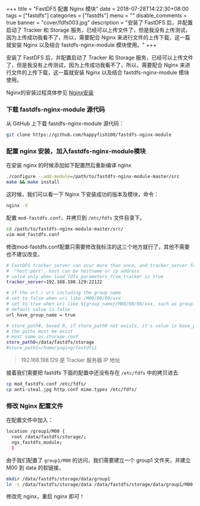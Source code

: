 +++
title = "FastDFS 配置 Nginx 模块"
date = 2018-07-28T14:22:30+08:00
tags = ["fastdfs"]
categories = ["fastdfs"]
menu = ""
disable_comments = true
banner = "cover/fdfs003.jpg"
description = "安装了 FastDFS 后，并配置启动了 Tracker 和 Storage 服务，已经可以上传文件了，但是我没有上传测试，因为上传成功我看不了，所以，需要配合 Nginx 来进行文件的上传下载，这一篇就安装 Nginx 以及结合 fastdfs-nginx-module 模块使用。"
+++

安装了 FastDFS 后，并配置启动了 Tracker 和 Storage 服务，已经可以上传文件了，但是我没有上传测试，因为上传成功我看不了，所以，需要配合 Nginx 来进行文件的上传下载，这一篇就安装 Nginx 以及结合 fastdfs-nginx-module 模块使用。

Nginx的安装过程具体参见 [Nginx安装](../Nginx/nginx-installation-and-config.md)

### 下载 fastdfs-nginx-module 源代码
从 GitHub 上下载 fastdfs-nginx-module 源代码：

```bash
git clone https://github.com/happyfish100/fastdfs-nginx-module
```
### 配置 nginx 安装，加入fastdfs-nginx-module模块
在安装 nginx 的时候添加如下配置然后重新编译 nginx

```bash
./configure --add-module=/path/to/fastdfs-nginx-module-master/src
make && make install
```
这时候，我们可以看一下 Nginx 下安装成功的版本及模块，命令：

```bash
nginx -V
```
配置 `mod-fastdfs.conf`，并拷贝到 `/etc/fdfs` 文件目录下。

```bash
cd /path/to/fastdfs-nginx-module-master/src/
vim mod_fastdfs.conf
```
修改mod-fastdfs.conf配置只需要修改我标注的这三个地方就行了，其他不需要也不建议改变。

```bash
# FastDFS tracker_server can ocur more than once, and tracker_server format is
#  "host:port", host can be hostname or ip address
# valid only when load_fdfs_parameters_from_tracker is true
tracker_server=192.168.198.129:22122

# if the url / uri including the group name
# set to false when uri like /M00/00/00/xxx
# set to true when uri like ${group_name}/M00/00/00/xxx, such as group1/M00/xxx
# default value is false
url_have_group_name = true

# store_path#, based 0, if store_path0 not exists, it's value is base_path
# the paths must be exist
# must same as storage.conf
store_path0=/data/fastdfs/storage
#store_path1=/home/yuqing/fastdfs1
```
> 192.168.198.129 是 Tracker 服务器 IP 地址

接着我们需要把 fastdfs 下面的配置中还没有存在 `/etc/fdfs` 中的拷贝进去

```bash
cp mod_fastdfs.conf /etc/fdfs/
cp anti-steal.jpg http.conf mime.types /etc/fdfs/
```
### 修改 Nginx 配置文件
在配置文件中加入：

```bash
location /group1/M00 {
  root /data/fastdfs/storage/;
  ngx_fastdfs_module;
  }
```
由于我们配置了 `group1/M00` 的访问，我们需要建立一个 group1 文件夹，并建立 M00 到 data 的软链接。

```bash
mkdir /data/fastdfs/storage/data/group1
ln -s /data/fastdfs/storage/data /data/fastdfs/storage/data/group1/M00
```
修改完 nginx，重启 nginx 即可！